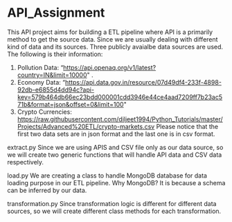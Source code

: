 # API_Assignment

This API project aims for building a ETL pipeline where API is a primarily method to get the source data. Since we are usually dealing with different kind of data and its sources. 
Three publicly avaialbe  data sources are used. The following is their information:
1. Pollution Data: “https://api.openaq.org/v1/latest?country=IN&limit=10000" .
2. Economy Data: “https://api.data.gov.in/resource/07d49df4-233f-4898-92db-e6855d4dd94c?api-key=579b464db66ec23bdd000001cdd3946e44ce4aad7209ff7b23ac571b&format=json&offset=0&limit=100"
3. Crypto Currencies: https://raw.githubusercontent.com/diljeet1994/Python_Tutorials/master/Projects/Advanced%20ETL/crypto-markets.csv
Please notice that the first two data sets are in json format and the last one is in csv format.

extract.py
Since we are using APIS and CSV file only as our data source, so we will create two generic functions 
that will handle API data and CSV data respectively.

load.py
We are creating a class to handle MongoDB database for data loading purpose in our ETL pipeline.
Why MongoDB? It is because a schema can be inferred by our data.

transformation.py
Since transformation logic is different for different data sources, 
so we will create different class methods for each transformation.
